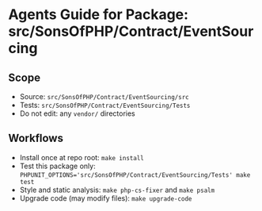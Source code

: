 # Agents Guide for Package: src/SonsOfPHP/Contract/EventSourcing

## Scope

- Source: `src/SonsOfPHP/Contract/EventSourcing/src`
- Tests: `src/SonsOfPHP/Contract/EventSourcing/Tests`
- Do not edit: any `vendor/` directories

## Workflows

- Install once at repo root: `make install`
- Test this package only: `PHPUNIT_OPTIONS='src/SonsOfPHP/Contract/EventSourcing/Tests' make test`
- Style and static analysis: `make php-cs-fixer` and `make psalm`
- Upgrade code (may modify files): `make upgrade-code`

